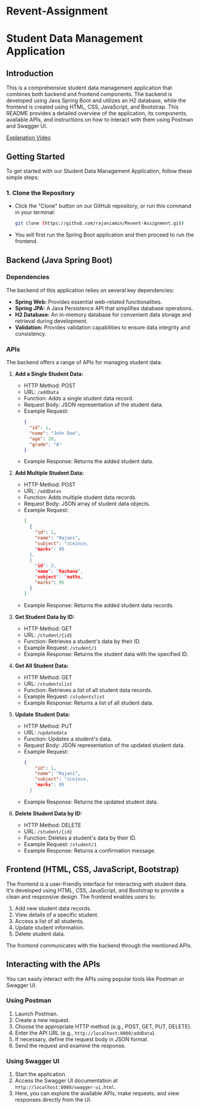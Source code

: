 # Revent-Assignment

# Student Data Management Application

## Introduction

This is a comprehensive student data management application that combines both backend and frontend components. The backend is developed using Java Spring Boot and utilizes an H2 database, while the frontend is created using HTML, CSS, JavaScript, and Bootstrap. This README provides a detailed overview of the application, its components, available APIs, and instructions on how to interact with them using Postman and Swagger UI.

[Explanation Video](https://drive.google.com/file/d/1FAO9bripymO_uG27VrsdU9239kb0ePQg/view?usp=sharing)

## Getting Started

To get started with our Student Data Management Application, follow these simple steps:

### 1. Clone the Repository

- Click the "Clone" button on our GitHub repository, or run this command in your terminal:
  ```bash
  git clone (https://github.com/rajaniamin/Revent-Assignment.git)
- You will first run the Spring Boot application and then proceed to run the frontend.

## Backend (Java Spring Boot)

### Dependencies

The backend of this application relies on several key dependencies:

- **Spring Web:** Provides essential web-related functionalities.
- **Spring JPA:** A Java Persistence API that simplifies database operations.
- **H2 Database:** An in-memory database for convenient data storage and retrieval during development.
- **Validation:** Provides validation capabilities to ensure data integrity and consistency.

### APIs

The backend offers a range of APIs for managing student data:

1. **Add a Single Student Data:**
   - HTTP Method: POST
   - URL: `/addData`
   - Function: Adds a single student data record.
   - Request Body: JSON representation of the student data.
   - Example Request:
     ```json
     {
       "id": 1,
       "name": "John Doe",
       "age": 20,
       "grade": "A"
     }
     ```
   - Example Response: Returns the added student data.

2. **Add Multiple Student Data:**
   - HTTP Method: POST
   - URL: `/addDatas`
   - Function: Adds multiple student data records.
   - Request Body: JSON array of student data objects.
   - Example Request:
     ```json
     [
       {
         "id": 1,
         "name": "Rajani",
         "subject": "sceince,
         "marks": 95
       },
       {
         "id": 2,
         "name": "Rachana",
         "subject": "maths,
         "marks": 95
       }
     ]
     ```
   - Example Response: Returns the added student data records.

3. **Get Student Data by ID:**
   - HTTP Method: GET
   - URL: `/student/{id}`
   - Function: Retrieves a student's data by their ID.
   - Example Request: `/student/1`
   - Example Response: Returns the student data with the specified ID.

4. **Get All Student Data:**
   - HTTP Method: GET
   - URL: `/studentslist`
   - Function: Retrieves a list of all student data records.
   - Example Request: `/studentslist`
   - Example Response: Returns a list of all student data.

5. **Update Student Data:**
   - HTTP Method: PUT
   - URL: `/updatedata`
   - Function: Updates a student's data.
   - Request Body: JSON representation of the updated student data.
   - Example Request:
     ```json
     {
         "id": 1,
         "name": "Rajani",
         "subject": "sceince,
         "marks": 95
       }
     ```
   - Example Response: Returns the updated student data.

6. **Delete Student Data by ID:**
   - HTTP Method: DELETE
   - URL: `/student/{id}`
   - Function: Deletes a student's data by their ID.
   - Example Request: `/student/1`
   - Example Response: Returns a confirmation message.

## Frontend (HTML, CSS, JavaScript, Bootstrap)

The frontend is a user-friendly interface for interacting with student data. It's developed using HTML, CSS, JavaScript, and Bootstrap to provide a clean and responsive design. The frontend enables users to:

1. Add new student data records.
2. View details of a specific student.
3. Access a list of all students.
4. Update student information.
5. Delete student data.

The frontend communicates with the backend through the mentioned APIs.

## Interacting with the APIs

You can easily interact with the APIs using popular tools like Postman or Swagger UI.

### Using Postman

1. Launch Postman.
2. Create a new request.
3. Choose the appropriate HTTP method (e.g., POST, GET, PUT, DELETE).
4. Enter the API URL (e.g., `http://localhost:8080/addData`).
5. If necessary, define the request body in JSON format.
6. Send the request and examine the response.

### Using Swagger UI

1. Start the application.
2. Access the Swagger UI documentation at `http://localhost:8080/swagger-ui.html`.
3. Here, you can explore the available APIs, make requests, and view responses directly from the UI.

